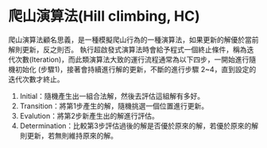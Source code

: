 # 爬山演算法(Hill climbing, HC)

爬山演算法顧名思義，是一種模擬爬山行為的一種演算法，如果更新的解優於當前解則更新，反之則否。
執行超啟發式演算法時會給予程式一個終止條件，稱為迭代次數(Iteration)，而此類演算法大致的運行流程通常為以下四步，一開始進行隨機初始化 (步驟1)，接著會持續進行解的更新，不斷的進行步驟 2~4，直到設定的迭代次數才終止。
1. Initial：隨機產生出一組合法解，然後去評估這組解有多好。
2. Transition：將第1步產生的解，隨機挑選一個位置進行更新。
3. Evalution：將第2步新產生出的解進行評估。
4. Determination：比較第3步評估過後的解是否優於原來的解，若優於原來的解則更新，若無則維持原來的解。
